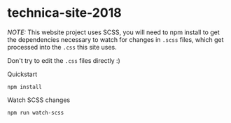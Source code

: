 # technica-site-2018

*NOTE:* This website project uses SCSS, you will need to npm install to get the
dependencies necessary to watch for changes in `.scss` files, which get processed
into the `.css` this site uses.

Don't try to edit the `.css` files directly :)

Quickstart

`npm install`

Watch SCSS changes

`npm run watch-scss`
